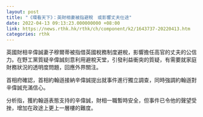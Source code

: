 ```yaml
---
layout: post
title: "《環看天下》：英財相妻被指避稅　或影響丈夫仕途"
date: 2022-04-13 09:13:23.000000000 +08:00
link: https://news.rthk.hk/rthk/ch/component/k2/1643737-20220413.htm
categories: rthk
---
```


英國財相辛偉誠妻子穆爾蒂被指借英國稅務制度避稅，影響擔任高官的丈夫的公信力。在野工黨質疑辛偉誠刻意利用避稅天堂，引發利益衝突的質疑，有需要就家庭財務狀況的透明度問題，回應外界關注。

首相府確認，首相約翰遜接納辛偉誠提出就事件進行獨立調查，同時強調約翰遜對辛偉誠充滿信心。

分析指，獲約翰遜表態支持的辛偉誠，財相一職暫時安全，但事件已令他的聲望受挫，增加在政途上更上一層樓的難度。
